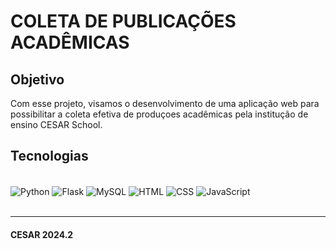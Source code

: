 
# COLETA DE PUBLICAÇÕES ACADÊMICAS


## Objetivo
Com esse projeto, visamos o desenvolvimento de uma aplicação web para possibilitar a coleta efetiva de produçoes acadêmicas pela institução de ensino CESAR School. 

## Tecnologias 
<div style= "display: inline_block"><br/>
<img align= "center" alt= "Python" src="https://img.shields.io/badge/python-3670A0?style=for-the-badge&logo=python&logoColor=ffdd54" />
<img align= "center" alt= "Flask" src="https://img.shields.io/badge/flask-%23000.svg?style=for-the-badge&logo=flask&logoColor=white" />
<img align= "center" alt= "MySQL" src="https://img.shields.io/badge/mysql-4479A1.svg?style=for-the-badge&logo=mysql&logoColor=white" />
<img align= "center" alt= "HTML" src="https://img.shields.io/badge/html5-%23E34F26.svg?style=for-the-badge&logo=html5&logoColor=white" />
<img align= "center" alt= "CSS" src="https://img.shields.io/badge/css3-%231572B6.svg?style=for-the-badge&logo=css3&logoColor=white" />
<img align= "center" alt= "JavaScript" src="https://img.shields.io/badge/javascript-%23323330.svg?style=for-the-badge&logo=javascript&logoColor=%23F7DF1E" />
</div>
<br>

***
#### CESAR 2024.2
